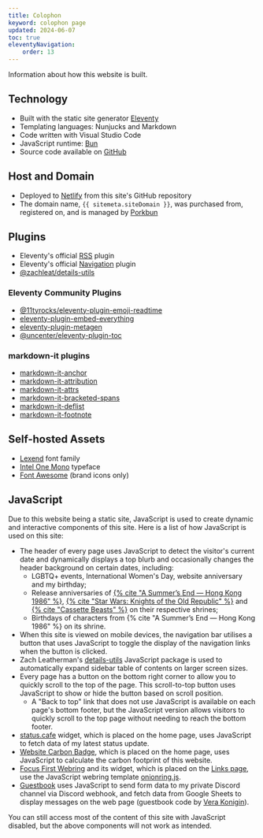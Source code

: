 ```yaml
---
title: Colophon
keyword: colophon page
updated: 2024-06-07
toc: true
eleventyNavigation:
    order: 13
---
```


Information about how this website is built.

## Technology
* Built with the static site generator [Eleventy](https://www.11ty.dev/)
* Templating languages: Nunjucks and Markdown
* Code written with Visual Studio Code
* JavaScript runtime: [Bun](https://bun.sh)
* Source code available on [GitHub](https://github.com/helenclx/leilukin-site)

## Host and Domain
* Deployed to [Netlify](https://www.netlify.com/) from this site's GitHub repository
* The domain name, `{{ sitemeta.siteDomain }}`, was purchased from, registered on, and is managed by [Porkbun](https://porkbun.com/)

## Plugins
* Eleventy's official [RSS](https://www.11ty.dev/docs/plugins/rss/) plugin
* Eleventy's official [Navigation](https://www.11ty.dev/docs/plugins/navigation/) plugin
* [@zachleat/details-utils](https://www.npmjs.com/package/@zachleat/details-utils)

### Eleventy Community Plugins
* [@11tyrocks/eleventy-plugin-emoji-readtime](https://www.npmjs.com/package/@11tyrocks/eleventy-plugin-emoji-readtime)
* [eleventy-plugin-embed-everything](https://www.npmjs.com/package/eleventy-plugin-embed-everything)
* [eleventy-plugin-metagen](https://www.npmjs.com/package/eleventy-plugin-metagen)
* [@uncenter/eleventy-plugin-toc](https://www.npmjs.com/package/@uncenter/eleventy-plugin-toc)

### markdown-it plugins
* [markdown-it-anchor](https://www.npmjs.com/package/markdown-it-anchor)
* [markdown-it-attribution](https://www.npmjs.com/package/markdown-it-attribution)
* [markdown-it-attrs](https://www.npmjs.com/package/markdown-it-attrs)
* [markdown-it-bracketed-spans](https://www.npmjs.com/package/markdown-it-bracketed-spans)
* [markdown-it-deflist](https://www.npmjs.com/package/markdown-it-deflist)
* [markdown-it-footnote](https://www.npmjs.com/package/markdown-it-footnote)

## Self-hosted Assets
* [Lexend](https://www.lexend.com/) font family
* [Intel One Mono](https://www.intel.com/content/www/us/en/company-overview/one-monospace-font.html) typeface
* [Font Awesome](https://fontawesome.com/) (brand icons only)

## JavaScript
Due to this website being a static site, JavaScript is used to create dynamic and interactive components of this site. Here is a list of how JavaScript is used on this site:

* The header of every page uses JavaScript to detect the visitor's current date and dynamically displays a top blurb and occasionally changes the header background on certain dates, including:
    * LGBTQ+ events, International Women's Day, website anniversary and my birthday;
    * Release anniversaries of [{% cite "A Summer’s End — Hong Kong 1986" %}](/shrines/asummersend), [{% cite "Star Wars: Knights of the Old Republic" %}](/shrines/starwarskotor) and [{% cite "Cassette Beasts" %}](/shrines/cassettebeasts) on their respective shrines;
    * Birthdays of characters from {% cite "A Summer’s End — Hong Kong 1986" %} on its shrine.
* When this site is viewed on mobile devices, the navigation bar utilises a button that uses JavaScript to toggle the display of the navigation links when the button is clicked.
* Zach Leatherman's [details-utils](https://www.npmjs.com/package/@zachleat/details-utils) JavaScript package is used to automatically expand sidebar table of contents on larger screen sizes.
* Every page has a button on the bottom right corner to allow you to quickly scroll to the top of the page. This scroll-to-top button uses JavaScript to show or hide the button based on scroll position.
    * A "Back to top" link that does not use JavaScript is available on each page's bottom footer, but the JavaScript version allows visitors to quickly scroll to the top page without needing to reach the bottom footer.
* [status.cafe](https://status.cafe/) widget, which is placed on the home page, uses JavaScript to fetch data of my latest status update.
* [Website Carbon Badge](https://www.websitecarbon.com/badge/), which is placed on the home page, uses JavaScript to calculate the carbon footprint of this website.
* [Focus First Webring](https://owlsroost.xyz/webring/index.html) and its widget, which is placed on the [Links page](/links), use the JavaScript webring template [onionring.js](https://garlic.garden/onionring/).
* [Guestbook](/guestbook) uses JavaScript to send form data to my private Discord channel via Discord webhook, and fetch data from Google Sheets to display messages on the web page (guestbook code by [Vera Konigin](https://groundedwren.neocities.org/pages/demo_controls/guestbookDemo)).

You can still access most of the content of this site with JavaScript disabled, but the above components will not work as intended.
